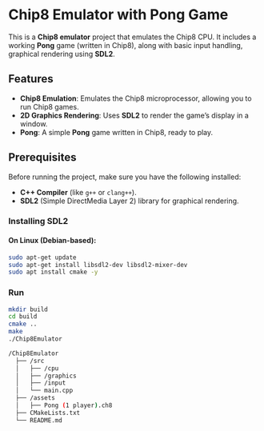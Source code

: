 # Chip8 Emulator with Pong Game

This is a **Chip8 emulator** project that emulates the Chip8 CPU. It includes a working **Pong** game (written in Chip8), along with basic input handling, graphical rendering using **SDL2**.

## Features

- **Chip8 Emulation**: Emulates the Chip8 microprocessor, allowing you to run Chip8 games.
- **2D Graphics Rendering**: Uses **SDL2** to render the game’s display in a window.
- **Pong**: A simple **Pong** game written in Chip8, ready to play.

## Prerequisites

Before running the project, make sure you have the following installed:

- **C++ Compiler** (like `g++` or `clang++`).
- **SDL2** (Simple DirectMedia Layer 2) library for graphical rendering.

### Installing SDL2

#### On Linux (Debian-based):

```bash
sudo apt-get update
sudo apt-get install libsdl2-dev libsdl2-mixer-dev
sudo apt install cmake -y
```

### Run

```bash
mkdir build
cd build
cmake ..
make
./Chip8Emulator
```

```bash
/Chip8Emulator
  ├── /src
  │   ├── /cpu
  │   ├── /graphics
  │   ├── /input
  │   └── main.cpp
  ├── /assets
  │   ├── Pong (1 player).ch8
  ├── CMakeLists.txt
  └── README.md
```